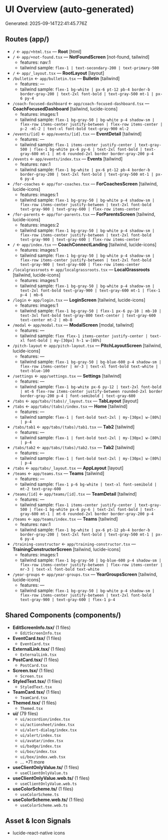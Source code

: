 # UI Overview (auto-generated)

Generated: 2025-09-14T22:41:45.776Z

## Routes (app/)
- `/` ← `app/+html.tsx` — **Root** [html]
- `/` ← `app/+not-found.tsx` — **NotFoundScreen** [not-found, tailwind]
  - features: nav:1
  - tailwind sample: `flex-1 | text-secondary-200 | text-primary-500`
- `/` ← `app/_layout.tsx` — **RootLayout** [layout]
- `/bulletin` ← `app/bulletin.tsx` — **Bulletin** [tailwind]
  - features: —
  - tailwind sample: `flex-1 bg-white | px-6 pt-12 pb-4 border-b border-gray-200 | text-2xl font-bold | text-gray-500 mt-1 | px-6 py-4`
- `/coach-focused-dashboard` ← `app/coach-focused-dashboard.tsx` — **CoachFocusedDashboard** [tailwind, lucide-icons]
  - features: images:1
  - tailwind sample: `flex-1 bg-gray-50 | bg-white p-4 shadow-sm | flex-row items-center justify-between | flex-row items-center | p-2 -ml-2 | text-xl font-bold text-gray-900 ml-2`
- `/events/[id]` ← `app/events/[id].tsx` — **EventDetail** [tailwind]
  - features: —
  - tailwind sample: `flex-1 items-center justify-center | text-gray-500 | flex-1 bg-white px-6 py-6 | text-2xl font-bold | text-gray-600 mt-1 | mt-6 rounded-2xl border border-gray-200 p-4`
- `/events` ← `app/events/index.tsx` — **Events** [tailwind]
  - features: nav:1
  - tailwind sample: `flex-1 bg-white | px-6 pt-12 pb-4 border-b border-gray-200 | text-2xl font-bold | text-gray-500 mt-1 | px-6 py-4`
- `/for-coaches` ← `app/for-coaches.tsx` — **ForCoachesScreen** [tailwind, lucide-icons]
  - features: images:1
  - tailwind sample: `flex-1 bg-gray-50 | bg-white p-4 shadow-sm | flex-row items-center justify-between | text-2xl font-bold text-gray-900 | text-gray-600 | flex-row items-center`
- `/for-parents` ← `app/for-parents.tsx` — **ForParentsScreen** [tailwind, lucide-icons]
  - features: images:2
  - tailwind sample: `flex-1 bg-gray-50 | bg-white p-4 shadow-sm | flex-row items-center justify-between | text-2xl font-bold text-gray-900 | text-gray-600 | flex-row items-center`
- `/` ← `app/index.tsx` — **CoachConnectLanding** [tailwind, lucide-icons]
  - features: images:1
  - tailwind sample: `flex-1 bg-gray-50 | bg-white p-4 shadow-sm | flex-row items-center justify-between | text-2xl font-bold text-gray-900 | text-gray-600 | flex-row items-center`
- `/localgrassroots` ← `app/localgrassroots.tsx` — **LocalGrassroots** [tailwind, lucide-icons]
  - features: images:1
  - tailwind sample: `flex-1 bg-gray-50 | bg-white p-4 shadow-sm | text-2xl font-bold text-gray-900 | text-gray-600 mt-1 | flex-1 p-4 | mb-6`
- `/login` ← `app/login.tsx` — **LoginScreen** [tailwind, lucide-icons]
  - features: images:1
  - tailwind sample: `flex-1 bg-gray-50 | flex-1 px-6 py-10 | mb-10 | text-3xl font-bold text-gray-800 text-center | text-gray-600 text-center mt-2 | mb-8`
- `/modal` ← `app/modal.tsx` — **ModalScreen** [modal, tailwind]
  - features: —
  - tailwind sample: `flex flex-1 items-center justify-center | text-xl font-bold | my-[30px] h-1 w-[80%]`
- `/pitch-layout` ← `app/pitch-layout.tsx` — **PitchLayoutScreen** [tailwind, lucide-icons]
  - features: —
  - tailwind sample: `flex-1 bg-gray-50 | bg-blue-600 p-4 shadow-sm | flex-row items-center | mr-3 | text-xl font-bold text-white | text-blue-100`
- `/settings` ← `app/settings.tsx` — **Settings** [tailwind]
  - features: —
  - tailwind sample: `flex-1 bg-white px-6 py-12 | text-2xl font-bold | mt-6 flex-row items-center justify-between rounded-2xl border border-gray-200 p-4 | font-semibold | text-gray-600`
- `/tabs` ← `app/tabs/(tabs)/_layout.tsx` — **TabLayout** [layout]
- `/tabs` ← `app/tabs/(tabs)/index.tsx` — **Home** [tailwind]
  - features: —
  - tailwind sample: `flex-1 | font-bold text-2xl | my-[30px] w-[80%] | p-4`
- `/tabs/tab1` ← `app/tabs/(tabs)/tab1.tsx` — **Tab2** [tailwind]
  - features: —
  - tailwind sample: `flex-1 | font-bold text-2xl | my-[30px] w-[80%] | p-4`
- `/tabs/tab2` ← `app/tabs/(tabs)/tab2.tsx` — **Tab2** [tailwind]
  - features: —
  - tailwind sample: `flex-1 | font-bold text-2xl | my-[30px] w-[80%] | p-4`
- `/tabs` ← `app/tabs/_layout.tsx` — **AppLayout** [layout]
- `/teams` ← `app/teams.tsx` — **Teams** [tailwind]
  - features: —
  - tailwind sample: `flex-1 p-6 bg-white | text-xl font-semibold | mt-2 text-gray-600`
- `/teams/[id]` ← `app/teams/[id].tsx` — **TeamDetail** [tailwind]
  - features: —
  - tailwind sample: `flex-1 items-center justify-center | text-gray-500 | flex-1 bg-white px-6 py-6 | text-2xl font-bold | text-gray-600 mt-1 | mt-6 rounded-2xl border border-gray-200 p-4`
- `/teams` ← `app/teams/index.tsx` — **Teams** [tailwind]
  - features: nav:1
  - tailwind sample: `flex-1 bg-white | px-6 pt-12 pb-4 border-b border-gray-200 | text-2xl font-bold | text-gray-500 mt-1 | px-6 py-4`
- `/training-constructor` ← `app/training-constructor.tsx` — **TrainingConstructorScreen** [tailwind, lucide-icons]
  - features: images:1
  - tailwind sample: `flex-1 bg-gray-50 | bg-blue-600 p-4 shadow-sm | flex-row items-center justify-between | flex-row items-center | mr-3 | text-xl font-bold text-white`
- `/year-groups` ← `app/year-groups.tsx` — **YearGroupsScreen** [tailwind, lucide-icons]
  - features: —
  - tailwind sample: `flex-1 bg-gray-50 | bg-white p-4 shadow-sm | flex-row items-center justify-between | text-2xl font-bold text-gray-900 | text-gray-600 | flex-1 p-4`

## Shared Components (components/)
- **EditScreenInfo.tsx/** (1 files)
  - `EditScreenInfo.tsx`
- **EventCard.tsx/** (1 files)
  - `EventCard.tsx`
- **ExternalLink.tsx/** (1 files)
  - `ExternalLink.tsx`
- **PostCard.tsx/** (1 files)
  - `PostCard.tsx`
- **Screen.tsx/** (1 files)
  - `Screen.tsx`
- **StyledText.tsx/** (1 files)
  - `StyledText.tsx`
- **TeamCard.tsx/** (1 files)
  - `TeamCard.tsx`
- **Themed.tsx/** (1 files)
  - `Themed.tsx`
- **ui/** (79 files)
  - `ui/accordion/index.tsx`
  - `ui/actionsheet/index.tsx`
  - `ui/alert-dialog/index.tsx`
  - `ui/alert/index.tsx`
  - `ui/avatar/index.tsx`
  - `ui/badge/index.tsx`
  - `ui/box/index.tsx`
  - `ui/box/index.web.tsx`
  - … +71 more
- **useClientOnlyValue.ts/** (1 files)
  - `useClientOnlyValue.ts`
- **useClientOnlyValue.web.ts/** (1 files)
  - `useClientOnlyValue.web.ts`
- **useColorScheme.ts/** (1 files)
  - `useColorScheme.ts`
- **useColorScheme.web.ts/** (1 files)
  - `useColorScheme.web.ts`

## Asset & Icon Signals
- lucide-react-native icons
